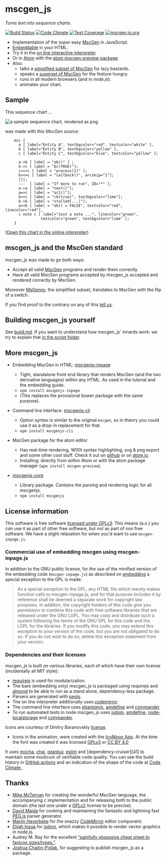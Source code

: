# mscgen_js
*Turns text into sequence charts.*

[![Build Status](https://github.com/sverweij/mscgen_js/workflows/linting%20&%20test%20coverage%20-%20linux/badge.svg)][github.actions]
[![Code Climate](https://codeclimate.com/github/sverweij/mscgen_js/badges/gpa.svg)][codeclimate.mscgenjs]
[![Test Coverage](https://codeclimate.com/github/sverweij/mscgen_js/badges/coverage.svg)](https://codeclimate.com/github/sverweij/mscgen_js/coverage)
[![mscgen.js.org](https://img.shields.io/badge/js.org-mscgen-ffb400.svg?style=flat-squared)](https://mscgen.js.org)
- Implementation of the super easy [MscGen][mscgen] in JavaScript.
- [Embeddable][mscgenjs.embed] in your HTML.
- Try it in the [on line interactive interpreter][mscgenjs.interpreter].
- Or in [Atom][atom] with the [atom mscgen-preview package][mscgen-preview].
- Also:
  - talks a [simplified subset of MscGen][mscgenjs.wikum.msgenny] for lazy bastards.
  - speaks a [superset of MscGen][mscgenjs.wikum.xu] for the feature hungry.
  - runs in all modern browsers (and in _node.js_).
  - animates your chart.

## Sample
This sequence chart ...

![a sample sequence chart, rendered as png](wikum/readme.png)

was made with this *MscGen* source:

```mscgen
    msc {
      a [ label="Entity A", textbgcolor="red", textcolor="white" ],
      b [ label="Entity B", textbgcolor="yellow" ],
      c [ label="Entity C", textbgcolor="blue", textcolor="yellow" ];

      a->b [ label = "ab()" ] ;
      b->c [ label = "bc(TRUE)"];
      c=>>c [ label = "process(1)" ];
      b<<=c [ label = "callback()", arcskip="1"];
      |||;
      ---  [ label = "If more to run", ID="*" ];
      a->a [ label = "next()"];
      a=>c [ label = "ac1()"];
      b<<c [ label = "cb(true)", textbgcolor="lime"];
      b->b [ label = "stalled(...)"];
      a<<b [ label = "ab() = FALSE", textcolor="red", linecolor="red"],
      c note c [ label="Just a note ...", linecolor="green",
                textcolor="green", textbgcolor="lime" ];
    }
```
([Open this chart in the online interpreter](https://sverweij.github.io/mscgen_js/index.html?lang=mscgen&msc=msc%20{%0A%20%20a%20[%20label%3D%22Entity%20A%22%2C%20textbgcolor%3D%22red%22%2C%20textcolor%3D%22white%22%20]%2C%0A%20%20b%20[%20label%3D%22Entity%20B%22%2C%20textbgcolor%3D%22yellow%22%20]%2C%0A%20%20c%20[%20label%3D%22Entity%20C%22%2C%20textbgcolor%3D%22blue%22%2C%20textcolor%3D%22yellow%22%20]%3B%0A%0A%20%20a-%3Eb%20[%20label%20%3D%20%22ab%28%29%22%20]%20%3B%0A%20%20b-%3Ec%20[%20label%20%3D%20%22bc%28TRUE%29%22]%3B%0A%20%20c%3D%3E%3Ec%20[%20label%20%3D%20%22process%281%29%22%20]%3B%0A%20%20b%3C%3C%3Dc%20[%20label%20%3D%20%22callback%28%29%22%2C%20arcskip%3D%221%22]%3B%0A%20%20|||%3B%0A%20%20---%20%20[%20label%20%3D%20%22If%20more%20to%20run%22%2C%20ID%3D%22*%22%20]%3B%0A%20%20a-%3Ea%20[%20label%20%3D%20%22next%28%29%22]%3B%0A%20%20a%3D%3Ec%20[%20label%20%3D%20%22ac1%28%29%22]%3B%0A%20%20b%3C%3Cc%20[%20label%20%3D%20%22cb%28true%29%22%2C%20textbgcolor%3D%22lime%22]%3B%0A%20%20b-%3Eb%20[%20label%20%3D%20%22stalled%28...%29%22]%3B%0A%20%20a%3C%3Cb%20[%20label%20%3D%20%22ab%28%29%20%3D%20FALSE%22%2C%20textcolor%3D%22red%22%2C%20linecolor%3D%22red%22]%2C%0A%20%20c%20note%20c%20[%20label%3D%22Just%20a%20note%20...%22%2C%20linecolor%3D%22green%22%2C%0A%20%20%20%20%20%20%20%20%20%20%20%20textcolor%3D%22green%22%2C%20textbgcolor%3D%22lime%22%20]%3B%0A}))

## mscgen_js and the MscGen standard
mscgen_js was made to go both ways:

- Accept all valid [MscGen][mscgen] programs and render them correctly.
- Have all valid MscGen programs accepted by mscgen_js accepted and rendered
  correctly by MscGen.

Moreover [MsGenny][mscgenjs.wikum.msgenny], the simplified subset, translates
to MscGen with the flip of a switch.

If you find proof to the contrary on any of this
[tell us][mscgenjs.issues.compliance].


## Building mscgen_js yourself
See [build.md][mscgenjs.docbuild]. If you want to understand how mscgen_js'
innards work: we try to explain that
[in the script folder][mscgenjs.docsource].

## More mscgen_js

- Embedding MscGen in HTML: [mscgenjs-inpage][mscgenjs.inpage]
  - Tight, standalone front end library that renders MscGen (and the two
   derivative languages) within any HTML. As used in the tutorial and the
   embedding guide.   
  - `npm install mscgenjs-inpage`
  - (This replaces the provisional bower package with the same
     purpose).

- Command line interface: [mscgenjs-cli][mscgenjs.cli]
  - Option syntax is similar to the original `mscgen`, so
    in theory you could use it as a drop-in replacement for that.
  - `npm install mscgenjs-cli`

- MscGen package for the atom editor
  - Has real-time rendering, W00t syntax highlighting, svg & png export
    and some other cool stuff. Check it out on [github][mscgenjs.atom.preview]
    or on [atom.io][mscgenjs.atom.preview].
  - Installing: directly from within Atom or with the atom package manager
    (`apm install mscgen-preview`).

- [mscgenjs-core][mscgenjs.core]
  - Library package. Contains the parsing and rendering logic for all mscgenjs.
  - `npm install mscgenjs`

## License information
This software is free software [licensed under GPLv3][mscgenjs.license].
This means (a.o.) you _can_ use it as part of other free software, but
_not_ as part of non free software. We have a slight relaxation for when
you'd want to use `mscgen-inpage.js`.

### Commercial use of embedding mscgen using mscgen-inpage.js
In addition to the GNU public license, for the use of the minified version
of the embedding code (`mscgen-inpage.js`) as described on
[embedding][mscgenjs.embed] a special exception to the GPL is made:  

> As a special exception to the GPL, any HTML file which merely makes
function calls to mscgen-inpage.js, and for that purpose includes
it by reference shall be deemed a separate work for copyright law
purposes. In addition, the copyright holders of this code give you
permission to combine this code with free software libraries that
are released under the GNU LGPL. You may copy and distribute such
a system following the terms of the GNU GPL for this code and the
LGPL for the libraries. If you modify this code, you may extend
this exception to your version of the code, but you are not obligated
to do so. If you do not wish to do so, delete this exception statement
from your version.

### Dependencies and their licenses
mscgen_js is built on various libraries, each of which have their own
license (incidentally all MIT style):
- [requirejs][requirejs.license] is used for modularization.
- The bare (embedding only) mscgen_js is packaged using requirejs and
  [almond][almond] to be able to run as a stand alone, dependency-less
  package.
- Parsers are generated with [pegjs][pegjs.license].
- The on line interpreter additionally uses [codemirror][codemirror.license].
- The command line interface uses [phantomjs][phantomjs],
  [amdefine][amdefine.license] and [commander][commander.license]
- To run automated tests in node mscgen_js uses [jsdom][jsdom.license],
  [amdefine][amdefine.license], [node-localstorage][36] and
  [commander][commander.license].

Icons are courtesy of Dmitry Baranovskiy [license][15].

- Icons in the animation, were created with the [IcoMoon App][icomoon].
At the time the font was created it was licensed [GPLv3][license.gpl-3.0] or
[CC BY 4.0][license.ccby4]

It uses [mocha][21], [chai][39],
[istanbul][28], [eslint][22] and [dependency-cruiser][41] to 
maintain some modicum of verifiable code quality.
You can see the build history in [GitHub actions][github.actions] and an indication
of the shape of the code at [Code Climate ][codeclimate.mscgenjs].

## Thanks
- [Mike McTernan][mscgen.author] for creating the wonderful MscGen language,
  the accompanying c implementation and for releasing both to the public
  domain (the last one under a [GPLv2][mscgen.license] license to be precise).
- [David Majda][pegjs.author] for cooking and maintaining the fantastic
  and lightning fast [PEG.js][pegjs] parser generator.
- [Marijn Haverbeke][codemirror.author] for the snazzy
  [CodeMirror][codemirror] editor component.
- [Elijah Insua][jsdom.author] for [jsdom][jsdom], which makes it possible
  to render vector graphics in node.js.
- Audrey M. Roy for the excellent
  ["painfully obsessive cheat sheet to favicon sizes/types."][favicon].
- [Joshua Chaitin-Pollak][mscgenjs.publish], for suggesting
   to publish mscgen_js as a package.

[almond]: https://github.com/jrburke/almond
[amdefine.license]: wikum/licenses/license.amdefine.md
[atom]: https://atom.io
[codeclimate.mscgenjs]: https://codeclimate.com/github/sverweij/mscgen_js
[codemirror]: http://codemirror.net
[codemirror.author]: http://marijnhaverbeke.nl
[codemirror.license]: wikum/licenses/license.codemirror.md
[commander.license]: wikum/licenses/license.commander.md
[favicon]: https://github.com/audreyr/favicon-cheat-sheet
[github.actions]: https://github.com/sverweij/mscgen_js/actions?query=workflow%3A%22linting+%26+test+coverage+-+linux%22
[icomoon]: https://icomoon.io/app/
[jsdom]: https://github.com/tmpvar/jsdom
[jsdom.author]: http://tmpvar.com/
[jsdom.license]: wikum/licenses/license.jsdom.md
[license.gpl-3.0]: http://www.gnu.org/licenses/gpl.html
[license.ccby4]: https://creativecommons.org/licenses/by/4.0/
[mscgen]: http://www.mcternan.me.uk/mscgen
[mscgen.author]: http://www.mcternan.me.uk/mscgen
[mscgen.license]: http://code.google.com/p/mscgen/source/browse/trunk/COPYING
[mscgen-preview]: https://atom.io/packages/mscgen-preview
[mscgenjs.docbuild]: wikum/build.md
[mscgenjs.docsource]: src/script
[mscgenjs.embed]: https://sverweij.github.io/mscgen_js/embed.html
[mscgenjs.embedpackage]: https://sverweij.github.io/mscgen_js/embed.html#package
[mscgenjs.interpreter]: https://sverweij.github.io/mscgen_js
[mscgenjs.issues.compliance]: https://github.com/sverweij/mscgen_js/labels/compliance
[mscgenjs.license]: wikum/licenses/license.mscgen_js.md
[mscgenjs.wikum.msgenny]: wikum/msgenny.md
[mscgenjs.wikum.xu]: wikum/xu.md
[mscgenjs.core]: https://github.com/sverweij/mscgenjs-core
[mscgenjs.inpage]: https://github.com/sverweij/mscgenjs-inpage
[mscgenjs.cli]: https://github.com/sverweij/mscgenjs-cli
[mscgenjs.atom.preview]: https://github.com/sverweij/atom-mscgen-preview
[mscgenjs.publish]: https://github.com/jbcpollak
[pegjs]: https://pegjs.org/
[pegjs.author]: http://majda.cz/
[pegjs.license]: wikum/licenses/license.pegjs.md
[phantomjs]: https://www.npmjs.com/package/phantomjs
[requirejs.license]: wikum/licenses/license.requirejs.md
[15]: wikum/licenses/license.icons.md
[21]: wikum/licenses/license.mocha.md
[22]: wikum/licenses/license.eslint.md
[28]: wikum/licenses/license.istanbul.md
[36]: wikum/licenses/license.node-localstorage.md
[39]: https://github.com/chaijs/chai
[40]: https://github.com/sverweij/dependency-cruiser
